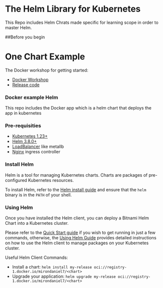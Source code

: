 # The Helm Library for Kubernetes

This Repo includes Helm Chrats made specific for learning scope in order to master Helm. 

##Before you begin

# One Chart Example

The Docker workshop for getting started: 
- [Docker Workshop](https://docs.docker.com/get-started/)
- [Release code](https://github.com/docker/getting-started-app)

### Docker example Helm

This repo includes the Docker app which is a helm chart that deploys the app in kubernetes

### Pre-requisities

- [Kubernetes 1.23+](https://kubernetes.io/releases/)
- [Helm 3.8.0+](https://helm.sh/docs/)
- [LoadBalancer](https://metallb.universe.tf/installation/) like metallb
- [Nginx](https://docs.nginx.com/nginx-ingress-controller/installation/installing-nic/installation-with-helm/) ingress controller 

### Install Helm

Helm is a tool for managing Kubernetes charts. Charts are packages of pre-configured Kubernetes resources.

To install Helm, refer to the [Helm install guide](https://github.com/helm/helm#install) and ensure that the `helm` binary is in the `PATH` of your shell.

### Using Helm

Once you have installed the Helm client, you can deploy a Bitnami Helm Chart into a Kubernetes cluster.

Please refer to the [Quick Start guide](https://helm.sh/docs/intro/quickstart/) if you wish to get running in just a few commands, otherwise, the [Using Helm Guide](https://helm.sh/docs/intro/using_helm/) provides detailed instructions on how to use the Helm client to manage packages on your Kubernetes cluster.

Useful Helm Client Commands:

- Install a chart: `helm install my-release oci://registry-1.docker.io/mirondaniel7/<chart>`
- Upgrade your application: `helm upgrade my-release oci://registry-1.docker.io/mirondaniel7/<chart>`


